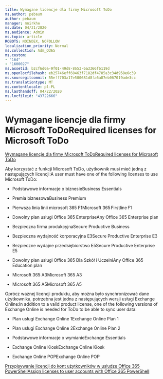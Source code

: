 ```yaml
---
title: Wymagane licencje dla firmy Microsoft ToDo
ms.author: pebaum
author: pebaum
manager: mnirkhe
ms.date: 04/21/2020
ms.audience: Admin
ms.topic: article
ROBOTS: NOINDEX, NOFOLLOW
localization_priority: Normal
ms.collection: Adm_O365
ms.custom:
- "164"
- "1600027"
ms.assetid: b2cf6d0a-9f01-49d8-8653-6a3366f6119d
ms.openlocfilehash: eb25746eff60463f7182df4785a3c34d958e6c39
ms.sourcegitcommit: 55eff703a17e500681d8fa6a87eb067019ade3cc
ms.translationtype: MT
ms.contentlocale: pl-PL
ms.lasthandoff: 04/22/2020
ms.locfileid: "43722666"
---
```

# <a name="required-licenses-for-microsoft-todo"></a><span data-ttu-id="2a9c9-102">Wymagane licencje dla firmy Microsoft ToDo</span><span class="sxs-lookup"><span data-stu-id="2a9c9-102">Required licenses for Microsoft ToDo</span></span>

[<span data-ttu-id="2a9c9-103">Wymagane licencje dla firmy Microsoft ToDo</span><span class="sxs-lookup"><span data-stu-id="2a9c9-103">Required licenses for Microsoft ToDo</span></span>](https://support.office.com/article/381e9d1b-c500-49b5-973e-890fd86528d7.aspx)
  
<span data-ttu-id="2a9c9-104">Aby korzystać z funkcji Microsoft ToDo, użytkownik musi mieć jedną z następujących licencji:</span><span class="sxs-lookup"><span data-stu-id="2a9c9-104">A user must have one of the following licenses to use Microsoft ToDo:</span></span>
  
- <span data-ttu-id="2a9c9-105">Podstawowe informacje o biznesie</span><span class="sxs-lookup"><span data-stu-id="2a9c9-105">Business Essentials</span></span>

- <span data-ttu-id="2a9c9-106">Premia biznesowa</span><span class="sxs-lookup"><span data-stu-id="2a9c9-106">Business Premium</span></span>

- <span data-ttu-id="2a9c9-107">Pierwsza linia linii microsoft 365 F1</span><span class="sxs-lookup"><span data-stu-id="2a9c9-107">Microsoft 365 Firstline F1</span></span>

- <span data-ttu-id="2a9c9-108">Dowolny plan usługi Office 365 Enterprise</span><span class="sxs-lookup"><span data-stu-id="2a9c9-108">Any Office 365 Enterprise plan</span></span>

- <span data-ttu-id="2a9c9-109">Bezpieczna firma produkcyjna</span><span class="sxs-lookup"><span data-stu-id="2a9c9-109">Secure Productive Business</span></span>

- <span data-ttu-id="2a9c9-110">Bezpieczna wydajność korporacyjna E3</span><span class="sxs-lookup"><span data-stu-id="2a9c9-110">Secure Productive Enterprise E3</span></span>

- <span data-ttu-id="2a9c9-111">Bezpieczne wydajne przedsiębiorstwo E5</span><span class="sxs-lookup"><span data-stu-id="2a9c9-111">Secure Productive Enterprise E5</span></span>

- <span data-ttu-id="2a9c9-112">Dowolny plan usługi Office 365 Dla Szkół i Uczelni</span><span class="sxs-lookup"><span data-stu-id="2a9c9-112">Any Office 365 Education plan</span></span>

- <span data-ttu-id="2a9c9-113">Microsoft 365 A3</span><span class="sxs-lookup"><span data-stu-id="2a9c9-113">Microsoft 365 A3</span></span>

- <span data-ttu-id="2a9c9-114">Microsoft 365 A5</span><span class="sxs-lookup"><span data-stu-id="2a9c9-114">Microsoft 365 A5</span></span>

<span data-ttu-id="2a9c9-115">Oprócz ważnej licencji produktu, aby można było synchronizować dane użytkownika, potrzebna jest jedna z następujących wersji usługi Exchange Online:</span><span class="sxs-lookup"><span data-stu-id="2a9c9-115">In addition to a valid product license, one of the following versions of Exchange Online is needed for ToDo to be able to sync user data:</span></span>
  
- <span data-ttu-id="2a9c9-116">Plan usługi Exchange Online 1</span><span class="sxs-lookup"><span data-stu-id="2a9c9-116">Exchange Online Plan 1</span></span>

- <span data-ttu-id="2a9c9-117">Plan usługi Exchange Online 2</span><span class="sxs-lookup"><span data-stu-id="2a9c9-117">Exchange Online Plan 2</span></span>

- <span data-ttu-id="2a9c9-118">Podstawowe informacje o wymianie</span><span class="sxs-lookup"><span data-stu-id="2a9c9-118">Exchange Essentials</span></span>

- <span data-ttu-id="2a9c9-119">Exchange Online Kiosk</span><span class="sxs-lookup"><span data-stu-id="2a9c9-119">Exchange Online Kiosk</span></span>

- <span data-ttu-id="2a9c9-120">Exchange Online POP</span><span class="sxs-lookup"><span data-stu-id="2a9c9-120">Exchange Online POP</span></span>

[<span data-ttu-id="2a9c9-121">Przypisywanie licencji do kont użytkowników w usłudze Office 365 PowerShell</span><span class="sxs-lookup"><span data-stu-id="2a9c9-121">Assign licenses to user accounts with Office 365 PowerShell</span></span>](https://docs.microsoft.com/office365/enterprise/powershell/assign-licenses-to-user-accounts-with-office-365-powershell )
  